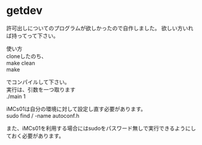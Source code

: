 # getdev
許可出しについてのプログラムが欲しかったので自作しました。
欲しい方いれば持ってって下さい。
  
使い方  
cloneしたのち、  
make clean  
make  

でコンパイルして下さい。  
実行は、引数を一つ取ります  
./main 1

iMCs01は自分の環境に対して設定し直す必要があります。  
sudo find / -name autoconf.h  

また、iMCs01を利用する場合にはsudoをパスワード無しで実行できるようにしておく必要があります。